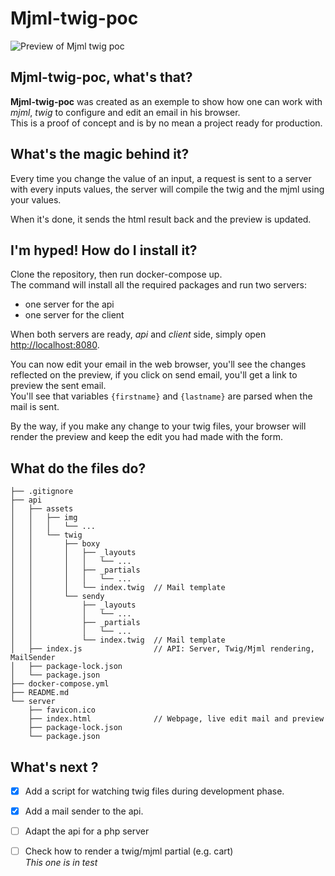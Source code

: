 # Mjml-twig-poc

![Preview of Mjml twig poc](https://raw.githubusercontent.com/amaury-hanser/mjml-twig-poc/main/mjml-twig-poc_preview.png)

## Mjml-twig-poc, what's that?
**Mjml-twig-poc** was created as an exemple to show how one can work with *mjml*, *twig* to configure and edit an email in his browser.  
This is a proof of concept and is by no mean a project ready for production.

## What's the magic behind it?
Every time you change the value of an input, a request is sent to a server with every inputs values, the server will compile the twig and the mjml using your values.

When it's done, it sends the html result back and the preview is updated.

## I'm hyped! How do I install it?
Clone the repository, then run docker-compose up.  
The command will install all the required packages and run two servers:
- one server for the api
- one server for the client

When both servers are ready, *api* and *client* side, simply open [http://localhost:8080](http://localhost:8080).

You can now edit your email in the web browser, you'll see the changes reflected on the preview, if you click on send email, you'll get a link to preview the sent email.  
You'll see that variables `{firstname}` and `{lastname}` are parsed when the mail is sent.  

By the way, if you make any change to your twig files, your browser will render the preview and keep the edit you had made with the form.

## What do the files do?
```
├── .gitignore
├── api
│   ├── assets
│   │   ├── img
│   │   │   └── ...
│   │   └── twig
│   │       ├── boxy
│   │       │   ├── _layouts
│   │       │   │   └── ...
│   │       │   ├── _partials
│   │       │   │   └── ...
│   │       │   └── index.twig  // Mail template
│   │       └── sendy
│   │           ├── _layouts
│   │           │   └── ...
│   │           ├── _partials
│   │           │   └── ...
│   │           └── index.twig  // Mail template
│   ├── index.js                // API: Server, Twig/Mjml rendering, MailSender
│   ├── package-lock.json
│   └── package.json
├── docker-compose.yml
├── README.md
└── server
    ├── favicon.ico
    ├── index.html              // Webpage, live edit mail and preview
    ├── package-lock.json
    └── package.json
````
## What's next ?
- [x] Add a script for watching twig files during development phase.
- [x] Add a mail sender to the api.
- [ ] Adapt the api for a php server
- [ ] Check how to render a twig/mjml partial (e.g. cart)   
  *This one is in test*
  